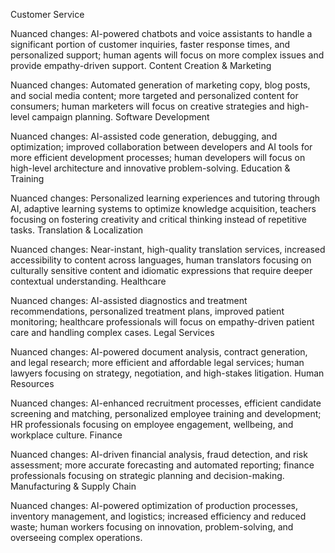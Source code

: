 Customer Service

Nuanced changes: AI-powered chatbots and voice assistants to handle a significant portion of customer inquiries, faster response times, and personalized support; human agents will focus on more complex issues and provide empathy-driven support.
Content Creation & Marketing

Nuanced changes: Automated generation of marketing copy, blog posts, and social media content; more targeted and personalized content for consumers; human marketers will focus on creative strategies and high-level campaign planning.
Software Development

Nuanced changes: AI-assisted code generation, debugging, and optimization; improved collaboration between developers and AI tools for more efficient development processes; human developers will focus on high-level architecture and innovative problem-solving.
Education & Training

Nuanced changes: Personalized learning experiences and tutoring through AI, adaptive learning systems to optimize knowledge acquisition, teachers focusing on fostering creativity and critical thinking instead of repetitive tasks.
Translation & Localization

Nuanced changes: Near-instant, high-quality translation services, increased accessibility to content across languages, human translators focusing on culturally sensitive content and idiomatic expressions that require deeper contextual understanding.
Healthcare

Nuanced changes: AI-assisted diagnostics and treatment recommendations, personalized treatment plans, improved patient monitoring; healthcare professionals will focus on empathy-driven patient care and handling complex cases.
Legal Services

Nuanced changes: AI-powered document analysis, contract generation, and legal research; more efficient and affordable legal services; human lawyers focusing on strategy, negotiation, and high-stakes litigation.
Human Resources

Nuanced changes: AI-enhanced recruitment processes, efficient candidate screening and matching, personalized employee training and development; HR professionals focusing on employee engagement, wellbeing, and workplace culture.
Finance

Nuanced changes: AI-driven financial analysis, fraud detection, and risk assessment; more accurate forecasting and automated reporting; finance professionals focusing on strategic planning and decision-making.
Manufacturing & Supply Chain

Nuanced changes: AI-powered optimization of production processes, inventory management, and logistics; increased efficiency and reduced waste; human workers focusing on innovation, problem-solving, and overseeing complex operations.